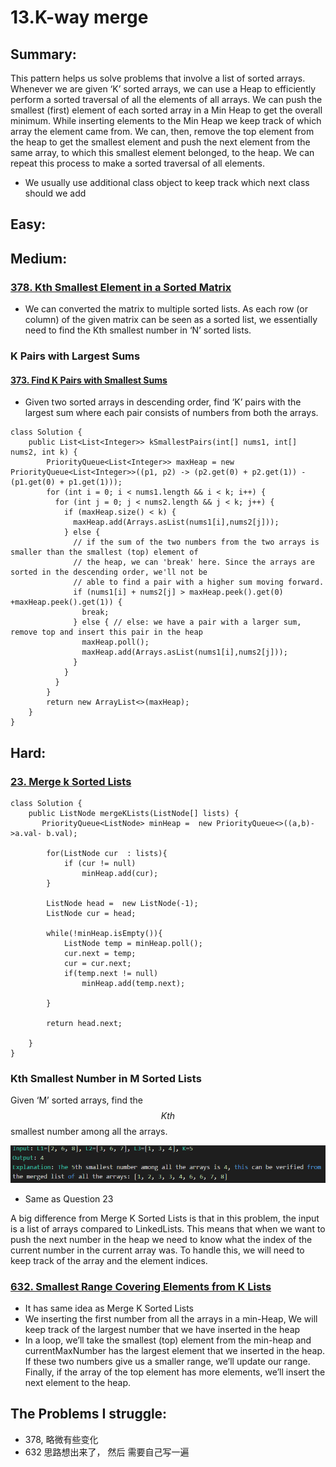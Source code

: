 # 13.K-way merge

## Summary:

This pattern helps us solve problems that involve a list of sorted arrays. Whenever we are given ‘K’ sorted arrays, we can use a Heap to efficiently perform a sorted traversal of all the elements of all arrays. We can push the smallest \(first\) element of each sorted array in a Min Heap to get the overall minimum. While inserting elements to the Min Heap we keep track of which array the element came from. We can, then, remove the top element from the heap to get the smallest element and push the next element from the same array, to which this smallest element belonged, to the heap. We can repeat this process to make a sorted traversal of all elements.

* We usually use additional class object to keep track  which next class should we add

## Easy:

## Medium:

### [378. Kth Smallest Element in a Sorted Matrix](https://leetcode.com/problems/kth-smallest-element-in-a-sorted-matrix/)

* We can converted the matrix to multiple sorted lists. As each row \(or column\) of the given matrix can be seen as a sorted list, we essentially need to find the Kth smallest number in ‘N’ sorted lists.

### K Pairs with Largest Sums

#### [373. Find K Pairs with Smallest Sums](https://leetcode.com/problems/find-k-pairs-with-smallest-sums/)

* Given two sorted arrays in descending order, find ‘K’ pairs with the largest sum where each pair consists of numbers from both the arrays.

```text
class Solution {
    public List<List<Integer>> kSmallestPairs(int[] nums1, int[] nums2, int k) {
        PriorityQueue<List<Integer>> maxHeap = new PriorityQueue<List<Integer>>((p1, p2) -> (p2.get(0) + p2.get(1)) -(p1.get(0) + p1.get(1)));
        for (int i = 0; i < nums1.length && i < k; i++) {
          for (int j = 0; j < nums2.length && j < k; j++) {
            if (maxHeap.size() < k) {
              maxHeap.add(Arrays.asList(nums1[i],nums2[j]));
            } else {
              // if the sum of the two numbers from the two arrays is smaller than the smallest (top) element of
              // the heap, we can 'break' here. Since the arrays are sorted in the descending order, we'll not be
              // able to find a pair with a higher sum moving forward.
              if (nums1[i] + nums2[j] > maxHeap.peek().get(0) +maxHeap.peek().get(1)) {
                break;
              } else { // else: we have a pair with a larger sum, remove top and insert this pair in the heap
                maxHeap.poll();
                maxHeap.add(Arrays.asList(nums1[i],nums2[j]));
              }
            }
          }
        }
        return new ArrayList<>(maxHeap);
    }
}
```

### 

## Hard:

### [23. Merge k Sorted Lists](https://leetcode.com/problems/merge-k-sorted-lists/)

```text
class Solution {
    public ListNode mergeKLists(ListNode[] lists) {
       PriorityQueue<ListNode> minHeap =  new PriorityQueue<>((a,b)->a.val- b.val);
        
        for(ListNode cur  : lists){
            if (cur != null)
                minHeap.add(cur);
        }
        
        ListNode head =  new ListNode(-1);
        ListNode cur = head;
        
        while(!minHeap.isEmpty()){
            ListNode temp = minHeap.poll();
            cur.next = temp;
            cur = cur.next;
            if(temp.next != null)
                minHeap.add(temp.next);
   
        }
        
        return head.next;
        
    }
}
```

### Kth Smallest Number in M Sorted Lists

Given ‘M’ sorted arrays, find the $$Kth$$ smallest number among all the arrays.  

![](../.gitbook/assets/image%20%2825%29.png)

* Same as Question 23

A big difference from Merge K Sorted Lists is that in this problem, the input is a list of arrays compared to LinkedLists. This means that when we want to push the next number in the heap we need to know what the index of the current number in the current array was. To handle this, we will need to keep track of the array and the element indices.

### [632. Smallest Range Covering Elements from K Lists](https://leetcode.com/problems/smallest-range-covering-elements-from-k-lists/)

* It has same idea as Merge K Sorted Lists
* We inserting the first number from all the arrays in a min-Heap, We will keep track of the largest number that we have inserted in the heap
* In a loop, we’ll take the smallest \(top\) element from the min-heap and currentMaxNumber has the largest element that we inserted in the heap. If these two numbers give us a smaller range, we’ll update our range. Finally, if the array of the top element has more elements, we’ll insert the next element to the heap.



### 



## The Problems I struggle:

* 378, 略微有些变化
* 632 思路想出来了， 然后 需要自己写一遍



